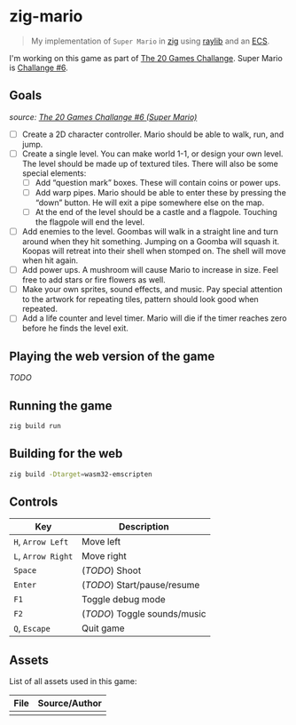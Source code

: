 # zig-mario

> My implementation of `Super Mario` in [zig](https://ziglang.org/) using [raylib](https://github.com/Not-Nik/raylib-zig) and an [ECS](https://github.com/prime31/zig-ecs).

I'm working on this game as part of [The 20 Games Challange](https://20_games_challenge.gitlab.io/). Super Mario is [Challange #6](https://20_games_challenge.gitlab.io/challenge/#6).

## Goals

_source: [The 20 Games Challange #6 (Super Mario)](https://20_games_challenge.gitlab.io/challenge/#6)_

- [ ] Create a 2D character controller. Mario should be able to walk, run, and jump.
- [ ] Create a single level. You can make world 1-1, or design your own level. The level should be made up of textured tiles. There will also be some special elements:
  - [ ] Add “question mark” boxes. These will contain coins or power ups.
  - [ ] Add warp pipes. Mario should be able to enter these by pressing the “down” button. He will exit a pipe somewhere else on the map.
  - [ ] At the end of the level should be a castle and a flagpole. Touching the flagpole will end the level.
- [ ] Add enemies to the level. Goombas will walk in a straight line and turn around when they hit something. Jumping on a Goomba will squash it. Koopas will retreat into their shell when stomped on. The shell will move when hit again.
- [ ] Add power ups. A mushroom will cause Mario to increase in size. Feel free to add stars or fire flowers as well.
- [ ] Make your own sprites, sound effects, and music. Pay special attention to the artwork for repeating tiles, pattern should look good when repeated.
- [ ] Add a life counter and level timer. Mario will die if the timer reaches zero before he finds the level exit.

## Playing the web version of the game

_TODO_

## Running the game

```sh
zig build run
```

## Building for the web

```sh
zig build -Dtarget=wasm32-emscripten
```

## Controls

| Key                | Description                  |
| ------------------ | ---------------------------- |
| `H`, `Arrow Left`  | Move left                    |
| `L`, `Arrow Right` | Move right                   |
| `Space`            | (_TODO_) Shoot               |
| `Enter`            | (_TODO_) Start/pause/resume  |
| `F1`               | Toggle debug mode            |
| `F2`               | (_TODO_) Toggle sounds/music |
| `Q`, `Escape`      | Quit game                    |

## Assets

List of all assets used in this game:

| File | Source/Author |
| ---- | ------------- |
|      |               |
